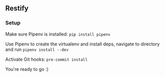 ## Restify

### Setup

Make sure Pipenv is installed: `pip install pipenv`

Use Pipenv to create the virtualenv and install deps, navigate to directory and run `pipenv install --dev`

Activate Git hooks: `pre-commit install`

You're ready to go :)